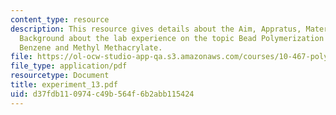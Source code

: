 ```yaml
---
content_type: resource
description: This resource gives details about the Aim, Appratus, Material and Brief
  Background about the lab experience on the topic Bead Polymerization of Divinyl
  Benzene and Methyl Methacrylate.
file: https://ol-ocw-studio-app-qa.s3.amazonaws.com/courses/10-467-polymer-science-laboratory-fall-2005/d37fdb110974c49b564f6b2abb115424_experiment_13.pdf
file_type: application/pdf
resourcetype: Document
title: experiment_13.pdf
uid: d37fdb11-0974-c49b-564f-6b2abb115424
---
```

